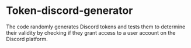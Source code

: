 # Token-discord-generator
The code randomly generates Discord tokens and tests them to determine their validity by checking if they grant access to a user account on the Discord platform.

